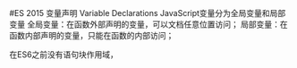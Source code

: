 #ES 2015 变量声明 Variable Declarations
JavaScript变量分为全局变量和局部变量
全局变量：在函数外部声明的变量，可以文档任意位置访问；
局部变量：在函数内部声明的变量，只能在函数的内部访问；

在ES6之前没有语句块作用域，